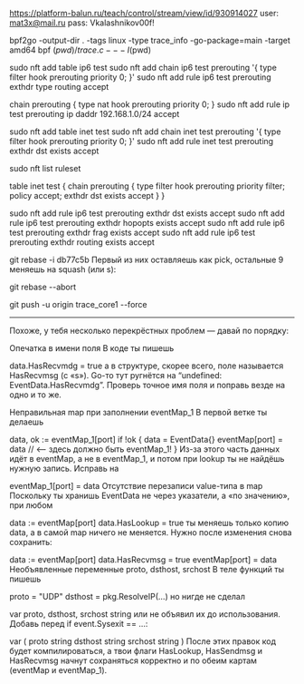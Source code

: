 
https://platform-balun.ru/teach/control/stream/view/id/930914027
user: mat3x@mail.ru
pass: Vkalashnikov00f!



bpf2go -output-dir . -tags linux -type trace_info -go-package=main -target amd64 bpf $(pwd)/trace.c -- -I$(pwd)



sudo nft add table ip6 test
sudo nft add chain ip6 test prerouting '{ type filter hook prerouting priority 0; }'
sudo nft add rule ip6 test prerouting exthdr type routing accept

chain prerouting {
    type nat hook prerouting priority 0;
}
sudo nft add rule ip test prerouting ip daddr 192.168.1.0/24 accept




sudo nft add table inet test
sudo nft add chain inet test prerouting '{ type filter hook prerouting priority 0; }'
sudo nft add rule inet test prerouting exthdr dst exists accept


sudo nft list ruleset

table inet test {
        chain prerouting {
                type filter hook prerouting priority filter; policy accept;
                exthdr dst exists accept
        }
}


sudo nft add rule ip6 test prerouting exthdr dst exists accept
sudo nft add rule ip6 test prerouting exthdr hopopts exists accept
sudo nft add rule ip6 test prerouting exthdr frag exists accept
sudo nft add rule ip6 test prerouting exthdr routing exists accept



git rebase -i db77c5b 
Первый из них оставляешь как pick, остальные 9 меняешь на squash (или s):

git rebase --abort


git push -u origin trace_core1 --force




_______________________________________________________________________________________________



Похоже, у тебя несколько перекрёстных проблем — давай по порядку:

Опечатка в имени поля
В коде ты пишешь


data.HasRecvmdg = true
а в структуре, скорее всего, поле называется HasRecvmsg (с «s»). Go-то тут ругнётся на “undefined: EventData.HasRecvmdg”. Проверь точное имя поля и поправь везде на одно и то же.

Неправильная map при заполнении eventMap_1
В первой ветке ты делаешь


data, ok := eventMap_1[port]
if !ok {
    data = EventData{}
    eventMap[port] = data    // <-- здесь должно быть eventMap_1!
}
Из-за этого часть данных идёт в eventMap, а не в eventMap_1, и потом при lookup ты не найдёшь нужную запись. Исправь на


eventMap_1[port] = data
Отсутствие пере­записи value-типа в map
Поскольку ты хранишь EventData не через указатели, а «по значению», при любом


data := eventMap[port]
data.HasLookup = true
ты меняешь только копию data, а в самой map ничего не меняется. Нужно после изменения снова сохранить:


data := eventMap[port]
data.HasRecvmsg = true
eventMap[port] = data
Необъявленные переменные proto, dsthost, srchost
В теле функций ты пишешь


proto = "UDP"
dsthost = pkg.ResolveIP(…)
но нигде не сделал


var proto, dsthost, srchost string
или не объявил их до использования. Добавь перед if event.Sysexit == ...:


var (
    proto   string
    dsthost string
    srchost string
)
После этих правок код будет компилироваться, а твои флаги HasLookup, HasSendmsg и HasRecvmsg начнут сохраняться корректно и по обеим картам (eventMap и eventMap_1).














